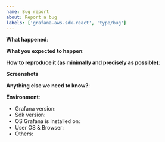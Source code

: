 ```yaml
---
name: Bug report
about: Report a bug
labels: ['grafana-aws-sdk-react', 'type/bug']
---
```


<!--
Please use this template to create your bug report. By providing as much info as possible you help us understand the issue, reproduce it and resolve it for you quicker. Therefore, take a couple of extra minutes to make sure you have provided all info needed.

Tip: record your screen and attach it as a gif to showcase the issue.

- Use query inspector to troubleshoot issues: https://bit.ly/2XNF6YS
- How to record and attach gif: https://bit.ly/2Mi8T6K
-->

**What happened**:

**What you expected to happen**:

**How to reproduce it (as minimally and precisely as possible)**:

**Screenshots**

<!--
If applicable, add screenshots to help explain your problem.
-->

**Anything else we need to know?**:

**Environment**:

- Grafana version:
- Sdk version:
- OS Grafana is installed on:
- User OS & Browser:
- Others:
